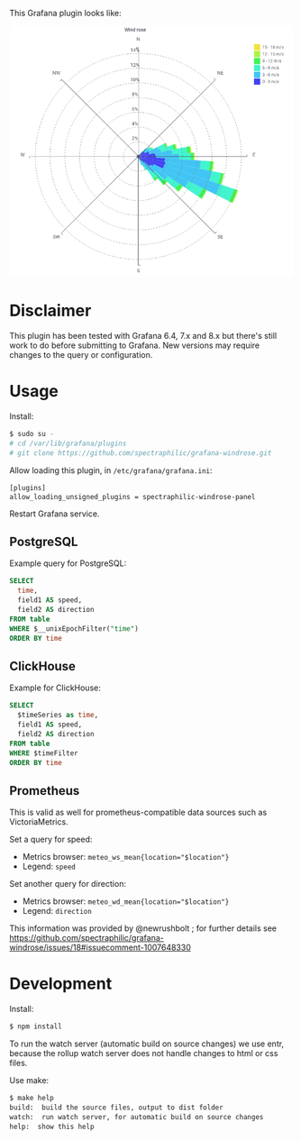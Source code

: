 This Grafana plugin looks like:

![Image of Windrose Grafana plugin](windrose-light.png)


# Disclaimer

This plugin has been tested with Grafana 6.4, 7.x and 8.x but there's still
work to do before submitting to Grafana. New versions may require changes to
the query or configuration.

# Usage

Install:

```sh
$ sudo su -
# cd /var/lib/grafana/plugins
# git clone https://github.com/spectraphilic/grafana-windrose.git
```

Allow loading this plugin, in ``/etc/grafana/grafana.ini``:

```
[plugins]
allow_loading_unsigned_plugins = spectraphilic-windrose-panel
```

Restart Grafana service.

## PostgreSQL

Example query for PostgreSQL:

```sql
SELECT
  time,
  field1 AS speed,
  field2 AS direction
FROM table
WHERE $__unixEpochFilter("time")
ORDER BY time
```

## ClickHouse

Example for ClickHouse:

```sql
SELECT
  $timeSeries as time,
  field1 AS speed,
  field2 AS direction
FROM table
WHERE $timeFilter
ORDER BY time
```

## Prometheus

This is valid as well for prometheus-compatible data sources such as
VictoriaMetrics.

Set a query for speed:

- Metrics browser: ``meteo_ws_mean{location="$location"}``
- Legend: ``speed``

Set another query for direction:

- Metrics browser: ``meteo_wd_mean{location="$location"}``
- Legend: ``direction``

This information was provided by @newrushbolt ; for further details see
https://github.com/spectraphilic/grafana-windrose/issues/18#issuecomment-1007648330


# Development

Install:

```sh
$ npm install
```

To run the watch server (automatic build on source changes) we use entr,
because the rollup watch server does not handle changes to html or css files.

Use make:

```sh
$ make help
build:  build the source files, output to dist folder
watch:  run watch server, for automatic build on source changes
help:  show this help
```
